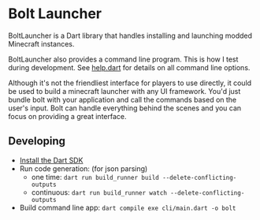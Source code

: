 # Bolt Launcher 

BoltLauncher is a Dart library that handles installing and launching modded Minecraft instances. 

BoltLauncher also provides a command line program. This is how I test during development. See [help.dart](cli/commands/help.dart) for details on all command line options. 

Although it's not the friendliest interface for players to use directly, it could be used to build a minecraft launcher with any UI framework. You'd just bundle bolt with your application and call the commands based on the user's input. Bolt 
can handle everything behind the scenes and you can focus on providing a great interface. 

## Developing 

- [Install the Dart SDK](https://dart.dev/get-dart)
- Run code generation: (for json parsing)
    - one time: `dart run build_runner build --delete-conflicting-outputs`
    - continuous: `dart run build_runner watch --delete-conflicting-outputs`
- Build command line app: `dart compile exe cli/main.dart -o bolt`
